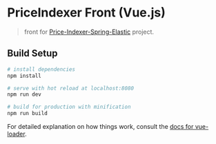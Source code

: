 # PriceIndexer Front (Vue.js)

> front for [Price-Indexer-Spring-Elastic](https://github.com/camilloop/Price-Indexer-Spring-Elastic) project.

## Build Setup

``` bash
# install dependencies
npm install

# serve with hot reload at localhost:8080
npm run dev

# build for production with minification
npm run build
```

For detailed explanation on how things work, consult the [docs for vue-loader](http://vuejs.github.io/vue-loader).
